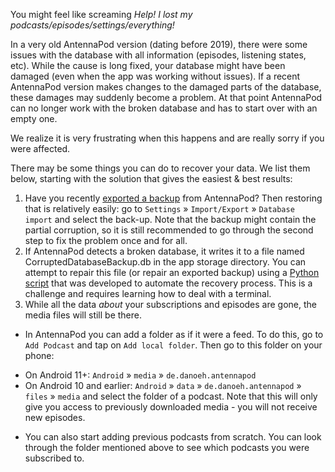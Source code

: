 You might feel like screaming *Help! I lost my podcasts/episodes/settings/everything!*

In a very old AntennaPod version (dating before 2019), there were some issues with the database with all information (episodes, listening states, etc). While the cause is long fixed, your database might have been damaged (even when the app was working without issues). If a recent AntennaPod version makes changes to the damaged parts of the database, these damages may suddenly become a problem. At that point AntennaPod can no longer work with the broken database and has to start over with an empty one.

We realize it is very frustrating when this happens and are really sorry if you were affected.

There may be some things you can do to recover your data. We list them below, starting with the solution that gives the easiest & best results:

1. Have you recently [exported a backup](/documentation/general/backup) from AntennaPod? Then restoring that is relatively easily: go to `Settings` » `Import/Export` » `Database import` and select the back-up. Note that the backup might contain the partial corruption, so it is still recommended to go through the second step to fix the problem once and for all.
2. If AntennaPod detects a broken database, it writes it to a file named CorruptedDatabaseBackup.db in the app storage directory. You can attempt to repair this file (or repair an exported backup) using a [Python script](https://github.com/ByteHamster/AntennaPodDbFixer) that was developed to automate the recovery process. This is a challenge and requires learning how to deal with a terminal.
3. While all the data *about* your subscriptions and episodes are gone, the media files will still be there.
  * In AntennaPod you can add a folder as if it were a feed. To do this, go to `Add Podcast` and tap on `Add local folder`. Then go to this folder on your phone:
  - On Android 11+: `Android` » `media` » `de.danoeh.antennapod`
  - On Android 10 and earlier: `Android` » `data` » `de.danoeh.antennapod` » `files` » `media`
  and select the folder of a podcast. Note that this will only give you access to previously downloaded media - you will not receive new episodes.
  * You can also start adding previous podcasts from scratch. You can look through the folder mentioned above to see which podcasts you were subscribed to.